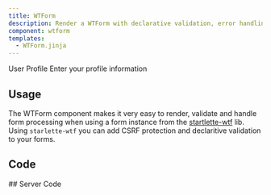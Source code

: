 ```yaml
---
title: WTForm
description: Render a WTForm with declarative validation, error handling and csrf protection.
component: wtform
templates:
  - WTForm.jinja
---
```


<Card className="m-10">
  <CardHeader>
    <CardTitle>User Profile</CardTitle>
    <CardDescription>Enter your profile information</CardDescription>
  </CardHeader>
  <CardContent>
    <div
        id="wtform"
        hx-get="/demo/wtform"
        hx-trigger="load"
    >
    </div>
  </CardContent>
</Card>



<Prose>

## Usage

</Prose>

<IncludeTemplate template="examples/wtform.html"/>

<Prose>

The WTForm component makes it very easy to render, validate and handle form processing when using a form instance from  the [startlette-wtf](https://github.com/kubetail-org/starlette-wtf) lib. 
Using `starlette-wtf` you can add CSRF protection and declaritive validation to your forms.

## Code
</Prose>

<IncludeComponents :components="{{ metadata.templates }}" />

<Prose>
## Server Code
</Prose>
<IncludeTemplate dir="docs/demo" template="wtform.py" language="python" />
